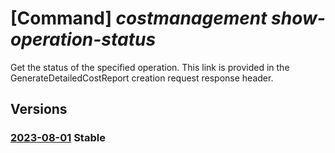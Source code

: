 # [Command] _costmanagement show-operation-status_

Get the status of the specified operation. This link is provided in the GenerateDetailedCostReport creation request response header.

## Versions

### [2023-08-01](/Resources/mgmt-plane/L3tzY29wZX0vcHJvdmlkZXJzL21pY3Jvc29mdC5jb3N0bWFuYWdlbWVudC9vcGVyYXRpb25zdGF0dXMve30=/2023-08-01.xml) **Stable**

<!-- mgmt-plane /{scope}/providers/microsoft.costmanagement/operationstatus/{} 2023-08-01 -->
